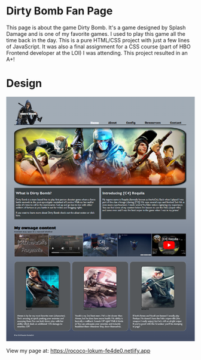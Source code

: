 # Dirty Bomb Fan Page
This page is about the game Dirty Bomb. It's a game designed by Splash Damage and is one of my favorite games.
I used to play this game all the time back in the day. This is a pure HTML/CSS project with just a few lines of JavaScript. 
It was also a final assignment for a CSS course (part of HBO Frontend developer at the LOI) I was attending. 
This project resulted in an A+!

# Design
![My solution](./img/design.png "My solution")

View my page at: https://rococo-lokum-fe4de0.netlify.app

